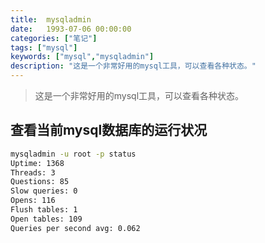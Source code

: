 ```yaml
---
title:  mysqladmin
date:   1993-07-06 00:00:00 
categories: ["笔记"]
tags: ["mysql"]
keywords: ["mysql","mysqladmin"]
description: "这是一个非常好用的mysql工具，可以查看各种状态。"
---
```



> 这是一个非常好用的mysql工具，可以查看各种状态。

查看当前mysql数据库的运行状况
---
```bash
mysqladmin -u root -p status
Uptime: 1368  
Threads: 3  
Questions: 85  
Slow queries: 0  
Opens: 116  
Flush tables: 1  
Open tables: 109  
Queries per second avg: 0.062
```